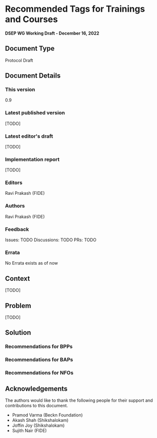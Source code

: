 # Recommended Tags for Trainings and Courses
#### DSEP WG Working Draft - December 16, 2022

## Document Type

Protocol Draft

## Document Details
### This version
0.9


### Latest published version
[TODO]


### Latest editor's draft
[TODO]


### Implementation report
[TODO]


### Editors
Ravi Prakash (FIDE)


### Authors
Ravi Prakash (FIDE)


### Feedback

Issues: TODO
Discussions: TODO
PRs: TODO


### Errata
No Errata exists as of now


## Context
[TODO]


## Problem

[TODO]


## Solution

### Recommendations for BPPs

### Recommendations for BAPs

### Recommendations for NFOs

## Acknowledgements

The authors would like to thank the following people for their support and contributions to this document. 

* Pramod Varma (Beckn Foundation)
* Akash Shah (Shikshalokam)
* Joffin Joy (Shikshalokam)
* Sujith Nair (FIDE)
